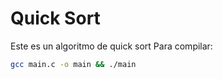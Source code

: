 # Quick Sort
Este es un algoritmo de quick sort
Para compilar:
```sh
gcc main.c -o main && ./main
```
